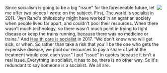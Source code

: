 <img src="http://scripting.com/images/2019/03/17/amyKlobuchar.png" border="0" align="right">Since socialism is going to be a big "issue" for the foreseeable future, let me offer two pieces I wrote on the subject. First, <a href="http://scripting.com/stories/2011/01/01/theWorldIsSocialist.html">The world is socialist</a> in 2011. "Ayn Rand's philosophy might have worked in an agrarian society when people lived far apart, and couldn't pool their resources. When there wasn't much technology, so there wasn't much point in trying to fight disease or keep the trains running, because there was no medicine or trains." And <a href="http://scripting.com/2017/03/08/theWorldIsSocialistPartIi.html">Health care is socialist</a> in 2017. "We don't know who will get sick, or when. So rather than take a risk that you'll be the one who gets the expensive disease, we pool our resources to pay a share of what the treatment would cost each year." I put "issue" in quotes because it isn't a real issue. Everything is socialist, it has to be, there is no other way. So it's redundant to say someone is a socialist. We all are. 
